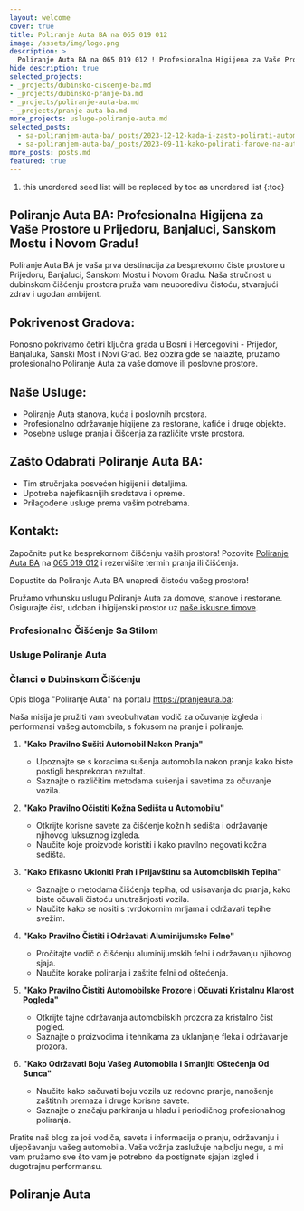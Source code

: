 ```yaml
---
layout: welcome
cover: true
title: Poliranje Auta BA na 065 019 012
image: /assets/img/logo.png
description: >
  Poliranje Auta BA na 065 019 012 ! Profesionalna Higijena za Vaše Prostore u Prijedoru, Banjaluci, Sanskom Mostu i Novom Gradu!
hide_description: true
selected_projects:
- _projects/dubinsko-ciscenje-ba.md
- _projects/dubinsko-pranje-ba.md
- _projects/poliranje-auta-ba.md
- _projects/pranje-auta-ba.md
more_projects: usluge-poliranje-auta.md
selected_posts:
  - sa-poliranjem-auta-ba/_posts/2023-12-12-kada-i-zasto-polirati-automobil.md
  - sa-poliranjem-auta-ba/_posts/2023-09-11-kako-polirati-farove-na-automobilu-vodic-za-bolju-vidljivost.md
more_posts: posts.md
featured: true
---
```


1. this unordered seed list will be replaced by toc as unordered list
{:toc}


## Poliranje Auta BA: Profesionalna Higijena za Vaše Prostore u Prijedoru, Banjaluci, Sanskom Mostu i Novom Gradu!

Poliranje Auta BA je vaša prva destinacija za besprekorno čiste prostore u Prijedoru, Banjaluci, Sanskom Mostu i Novom Gradu. Naša stručnost u dubinskom čišćenju prostora pruža vam neuporedivu čistoću, stvarajući zdrav i ugodan ambijent.

<script src="https://cdn.lordicon.com/lordicon.js"></script>
<div class="centered">
<lord-icon
    src="https://cdn.lordicon.com/zdebnsrp.json"
    trigger="loop"
    colors="primary:#FF8C00,secondary:#CCCCCC"
    style="width:250px;height:250px">
</lord-icon>
</div>

## Pokrivenost Gradova:

Ponosno pokrivamo četiri ključna grada u Bosni i Hercegovini - Prijedor, Banjaluka, Sanski Most i Novi Grad. Bez obzira gde se nalazite, pružamo profesionalno Poliranje Auta  za vaše domove ili poslovne prostore.

<div class="centered">
<lord-icon
    src="https://cdn.lordicon.com/pzdaizbm.json"
    trigger="loop"
    colors="primary:#FF8C00,secondary:#CCCCCC"
    style="width:250px;height:250px">
</lord-icon>
</div>

## Naše Usluge:

- Poliranje Auta  stanova, kuća i poslovnih prostora.
- Profesionalno održavanje higijene za restorane, kafiće i druge objekte.
- Posebne usluge pranja i čišćenja za različite vrste prostora.

<div class="centered">
<lord-icon
    src="https://cdn.lordicon.com/vykfwhbl.json"
    trigger="loop"
    colors="primary:#FF8C00,secondary:#CCCCCC"
    style="width:250px;height:250px">
</lord-icon>
</div>

## Zašto Odabrati Poliranje Auta BA:

- Tim stručnjaka posvećen higijeni i detaljima.
- Upotreba najefikasnijih sredstava i opreme.
- Prilagođene usluge prema vašim potrebama.

<div class="centered">
<lord-icon
    src="https://cdn.lordicon.com/pqxpvgtw.json"
    trigger="loop"
    colors="primary:#FF8C00,secondary:#CCCCCC"
    style="width:250px;height:250px">
</lord-icon>
</div>

## Kontakt:

Započnite put ka besprekornom čišćenju vaših prostora! Pozovite [Poliranje Auta BA](/kontakt/) na [065 019 012](tel:+38765019012) i rezervišite termin pranja ili čišćenja.

<div class="centered">
<lord-icon
    src="https://cdn.lordicon.com/ixvpzmyr.json"
    trigger="loop"
    colors="primary:#FF8C00,secondary:#CCCCCC"
    style="width:250px;height:250px">
</lord-icon>
</div>

Dopustite da Poliranje Auta BA unapredi čistoću vašeg prostora!

Pružamo vrhunsku uslugu Poliranje Auta za domove, stanove i restorane. Osigurajte čist, udoban i higijenski prostor uz [naše iskusne timove](/kontakt/).

<div class="centered">
<lord-icon
    src="https://cdn.lordicon.com/ynfkqjnz.json"
    trigger="loop"
    colors="primary:#FF8C00,secondary:#CCCCCC"
    style="width:250px;height:250px">
</lord-icon>
</div>

### Profesionalno Čišćenje Sa Stilom

### Usluge Poliranje Auta

<!--projects-->

### Članci o Dubinskom Čišćenju

Opis bloga "Poliranje Auta" na portalu https://pranjeauta.ba:

Naša misija je pružiti vam sveobuhvatan vodič za očuvanje izgleda i performansi vašeg automobila, s fokusom na pranje i poliranje.

1. **"Kako Pravilno Sušiti Automobil Nakon Pranja"**
   - Upoznajte se s koracima sušenja automobila nakon pranja kako biste postigli besprekoran rezultat.
   - Saznajte o različitim metodama sušenja i savetima za očuvanje vozila.

2. **"Kako Pravilno Očistiti Kožna Sedišta u Automobilu"**
   - Otkrijte korisne savete za čišćenje kožnih sedišta i održavanje njihovog luksuznog izgleda.
   - Naučite koje proizvode koristiti i kako pravilno negovati kožna sedišta.

3. **"Kako Efikasno Ukloniti Prah i Prljavštinu sa Automobilskih Tepiha"**
   - Saznajte o metodama čišćenja tepiha, od usisavanja do pranja, kako biste očuvali čistoću unutrašnjosti vozila.
   - Naučite kako se nositi s tvrdokornim mrljama i održavati tepihe svežim.

4. **"Kako Pravilno Čistiti i Održavati Aluminijumske Felne"**
   - Pročitajte vodič o čišćenju aluminijumskih felni i održavanju njihovog sjaja.
   - Naučite korake poliranja i zaštite felni od oštećenja.

5. **"Kako Pravilno Čistiti Automobilske Prozore i Očuvati Kristalnu Klarost Pogleda"**
   - Otkrijte tajne održavanja automobilskih prozora za kristalno čist pogled.
   - Saznajte o proizvodima i tehnikama za uklanjanje fleka i održavanje prozora.

6. **"Kako Održavati Boju Vašeg Automobila i Smanjiti Oštećenja Od Sunca"**
   - Naučite kako sačuvati boju vozila uz redovno pranje, nanošenje zaštitnih premaza i druge korisne savete.
   - Saznajte o značaju parkiranja u hladu i periodičnog profesionalnog poliranja.

Pratite naš blog za još vodiča, saveta i informacija o pranju, održavanju i uljepšavanju vašeg automobila. Vaša vožnja zaslužuje najbolju negu, a mi vam pružamo sve što vam je potrebno da postignete sjajan izgled i dugotrajnu performansu.

<!--posts-->

## Poliranje Auta 

<!--author-->
